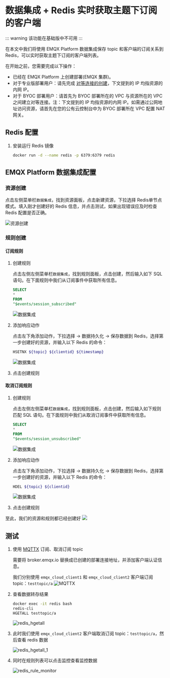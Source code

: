 # 数据集成 + Redis 实时获取主题下订阅的客户端

::: warning
该功能在基础版中不可用
:::

在本文中我们将使用 EMQX Platform 数据集成保存 topic 和客户端的订阅关系到 Redis，可以实时获取主题下订阅的客户端列表。

在开始之前，您需要完成以下操作：
* 已经在 EMQX Platform 上创建部署(EMQX 集群)。
* 对于专业版部署用户：请先完成 [对等连接的创建](../deployments/vpc_peering.md)，下文提到的 IP 均指资源的内网 IP。
* 对于 BYOC 部署用户：请首先为 BYOC 部署所在的 VPC 与资源所在的 VPC 之间建立对等连接。注：下文提到的 IP 均指资源的内网 IP。如需通过公网地址访问资源，请首先在您的公有云控制台中为 BYOC 部署所在 VPC 配置 NAT 网关。

## Redis 配置

1. 安装运行 Redis 镜像
   ```bash
   docker run -d --name redis -p 6379:6379 redis
   ```

## EMQX Platform 数据集成配置

### 资源创建

点击左侧菜单栏`数据集成`，找到资源面板，点击新建资源，下拉选择 Redis单节点模式。填入刚才创建好的 Redis 信息，并点击测试，如果出现错误应及时检查 Redis 配置是否正确。

   ![资源创建](./_assets/create_redis_resource.png)

### 规则创建

#### 订阅规则

1. 创建规则

   点击左侧左侧菜单栏`数据集成`，找到规则面板，点击创建，然后输入如下 SQL 语句。在下面规则中我们从订阅事件中获取所有信息。

   ```sql
   SELECT
   *
   FROM
   "$events/session_subscribed"
   ```
   ![数据集成](./_assets/redis_sub_sql.png)

2. 添加响应动作

   点击左下角添加动作，下拉选择 → 数据持久化 → 保存数据到 Redis，选择第一步创建好的资源，并输入以下 Redis 的命令：

   ```bash
   HSETNX ${topic} ${clientid} ${timestamp}
   ```
   ![数据集成](./_assets/create_sub_action.png)

3. 点击创建规则

#### 取消订阅规则

1. 创建规则

   点击左侧左侧菜单栏`数据集成`，找到规则面板，点击创建，然后输入如下规则匹配 SQL 语句。在下面规则中我们从取消订阅事件中获取所有信息。

   ```sql
   SELECT
   *
   FROM
   "$events/session_unsubscribed"
   ```
   ![数据集成](./_assets/redis_unsub_sql.png)

2. 添加响应动作

   点击左下角添加动作，下拉选择 → 数据持久化 → 保存数据到 Redis，选择第一步创建好的资源，并输入以下 Redis 的命令：

   ```bash
   HDEL ${topic} ${clientid}
   ```
   ![数据集成](./_assets/create_unsub_action.png)

3. 点击创建规则

至此，我们的资源和规则都已经创建好
![](./_assets/redis_rule_engine.png)


## 测试

1. 使用 [MQTTX](https://mqttx.app/) 订阅、取消订阅 topic

   需要将 broker.emqx.io 替换成已创建的部署连接地址，并添加客户端认证信息。
   
   我们分别使用 `emqx_cloud_client1` 和 `emqx_cloud_client2` 客户端订阅 topic：`testtopic/a` 
   ![MQTTX](./_assets/mqttx_sub.png)

2. 查看数据转存结果

   ```bash
   docker exec -it redis bash
   redis-cli
   HGETALL testtopic/a
   ```
   ![redis_hgetall](./_assets/redis_hgetall.png)
   
3. 此时我们使用 `emqx_cloud_client2` 客户端取消订阅 topic：`testtopic/a`，然后查看 redis 数据
   
   ![redis_hgetall_1](./_assets/redis_hgetall_1.png)
   
4. 同时在规则列表可以点击监控查看监控数据
   

   ![redis_rule_monitor](./_assets/redis_rule_monitor.png)